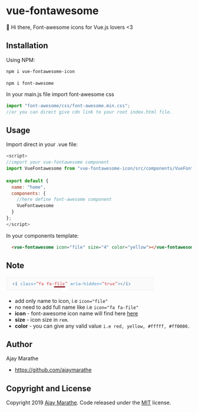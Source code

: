 # vue-fontawesome
🍺 Hi there, Font-awesome icons for Vue.js lovers <3


## Installation
Using NPM:
```
npm i vue-fontawesome-icon

npm i font-awesome
```

In your main.js file import font-awesome css
```js
import "font-awesome/css/font-awesome.min.css";
//or you can direct give cdn link to your root index.html file.
```

## Usage
Import direct in your .vue file:
```js
<script>
//import your vue-fontawesome component
import VueFontawesome from "vue-fontawesome-icon/src/components/VueFontawesome.vue";

export default {
  name: "home",
  components: {
    //here define font-awesome component
    VueFontawesome
  }
};
</script>
```

In your components template:
```html
  <vue-fontawesome icon="file" size="4" color="yellow"></vue-fontawesome>
```

## Note
[![vue-fontawesome](https://raw.githubusercontent.com/ajaymarathe/image-store/master/vue-fontawesome/img2.png)](https://github.com/ajaymarathe/vue-fontawesome)
- add only name to icon, i.e `icon="file"`
- no need to add full name like i.e `icon="fa fa-file"`
- **icon** - font-awesome icon name will find here [here](https://fontawesome.com/v4.7.0/icons/)
- **size** - icon size in `rem`.
- **color** - you can give any valid value `i.e red, yellow, #fffff, #ff0000.`

## Author

Ajay Marathe

+ https://github.com/ajaymarathe

## Copyright and License

Copyright 2019 [Ajay Marathe](https://github.com/ajaymarathe). Code released under the [MIT](https://github.com/ajaymarathe/vue-fontawesome/blob/master/LICENSE) license.
